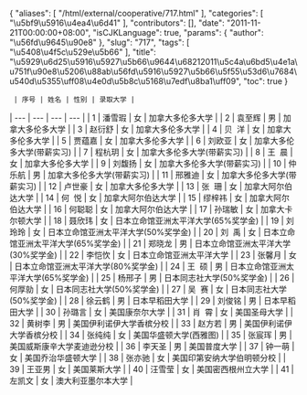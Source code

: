 {
    "aliases": [
        "/html/external/cooperative/717.html"
    ],
    "categories": [
        "\u5bf9\u5916\u4ea4\u6d41"
    ],
    "contributors": [],
    "date": "2011-11-21T00:00:00+08:00",
    "isCJKLanguage": true,
    "params": {
        "author": "\u56fd\u9645\u90e8"
    },
    "slug": "717",
    "tags": [
        "\u5408\u4f5c\u529e\u5b66"
    ],
    "title": "\u5929\u6d25\u5916\u5927\u5b66\u9644\u68212011\u5c4a\u6bd5\u4e1a\u751f\u90e8\u5206\u88ab\u56fd\u5916\u5927\u5b66\u5f55\u53d6\u7684\u540d\u5355\uff08\u4e0d\u5b8c\u5168\u7edf\u8ba1\uff09",
    "toc": true
}


     | 序号 | 姓名 | 性别 | 录取大学 |
| --- | --- | --- | --- |
| 1 | 潘雪瑕 | 女 | 加拿大多伦多大学 |
| 2 | 袁至辉 | 男 | 加拿大多伦多大学 |
| 3 | 赵衍舒 | 女 | 加拿大多伦多大学 |
| 4 | 贝  洋 | 女 | 加拿大多伦多大学 |
| 5 | 贾蕴嘉 | 女 | 加拿大多伦多大学 |
| 6 | 刘欧亚 | 女 | 加拿大多伦多大学(带薪实习) |
| 7 | 程杭玥 | 女 | 加拿大多伦多大学(带薪实习) |
| 8 | 王  晨 | 女 | 加拿大多伦多大学 |
| 9 | 刘馥扬 | 女 | 加拿大多伦多大学(带薪实习) |
| 10 | 仲乐航 | 男 | 加拿大多伦多大学(带薪实习) |
| 11 | 邢雅迪 | 女 | 加拿大多伦多大学(带薪实习) |
| 12 | 卢世豪 | 女 | 加拿大多伦多大学 |
| 13 | 张  珊 | 女 | 加拿大阿尔伯达大学 |
| 14 | 何  悦 | 女 | 加拿大阿尔伯达大学 |
| 15 | 缪梓祎 | 女 | 加拿大阿尔伯达大学 |
| 16 | 何聪聪 | 女 | 加拿大阿尔伯达大学 |
| 17 | 孙瑞敏 | 女 | 加拿大卡尔顿大学 |
| 18 | 聂欣玮 | 女 | 日本立命馆亚洲太平洋大学(65%奖学金) |
| 19 | 刘玲玲 | 女 | 日本立命馆亚洲太平洋大学(50%奖学金) |
| 20 | 刘  禹 | 女 | 日本立命馆亚洲太平洋大学(65%奖学金) |
| 21 | 郑晓龙 | 男 | 日本立命馆亚洲太平洋大学(30%奖学金) |
| 22 | 李恺忺 | 女 | 日本立命馆亚洲太平洋大学 |
| 23 | 张馨月 | 女 | 日本立命馆亚洲太平洋大学(80%奖学金) |
| 24 | 王  硕 | 男 | 日本立命馆亚洲太平洋大学(65%奖学金) |
| 25 | 杨邢子 | 男 | 日本同志社大学(50%奖学金) |
| 26 | 何厚勍 | 女 | 日本同志社大学(50%奖学金) |
| 27 | 吴  赛 | 女 | 日本同志社大学(50%奖学金) |
| 28 | 徐云鹤 | 男 | 日本早稻田大学 |
| 29 | 刘俊铭 | 男 | 日本早稻田大学 |
| 30 | 孙璐言 | 女 | 美国康奈尔大学 |
| 31 | 肖  霄 | 女 | 美国圣母大学 |
| 32 | 黄树李 | 男 | 美国伊利诺伊大学香槟分校 |
| 33 | 赵方若 | 男 | 美国伊利诺伊大学香槟分校 |
| 34 | 张纯纯 | 女 | 美国华盛顿大学(西雅图) |
| 35 | 张宸珲 | 男 | 美国威斯康辛大学麦迪逊分校 |
| 36 | 李天圣 | 男 | 美国普度大学 |
| 37 | 钟一萌 | 女 | 美国乔治华盛顿大学 |
| 38 | 张亦驰 | 女 | 美国印第安纳大学伯明顿分校 |
| 39 | 王亚男 | 女 | 美国莱斯大学 |
| 40 | 汪雪莹 | 女 | 美国密西根州立大学 |
| 41 | 左凯文 | 女 | 澳大利亚墨尔本大学 |

